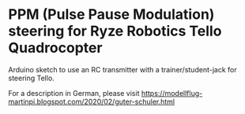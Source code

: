 # PPM (Pulse Pause Modulation) steering for Ryze Robotics Tello Quadrocopter

Arduino sketch to use an RC transmitter with a trainer/student-jack for steering Tello. 

For a description in German, please visit https://modellflug-martinpi.blogspot.com/2020/02/guter-schuler.html
